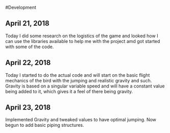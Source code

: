 #Development


## April 21, 2018
Today I did some research on the logistics of the game and looked how I can use the libraries available to help me with the project amd got started with some of the code.

## April 22, 2018
Today I started to do the actual code and will start on the basic flight mechanics of the bird with the jumping and realistic gravity and such. Gravity is based on a singular variable speed and will have a constant value being added to it, which gives it a feel of there being gravity.

## April 23, 2018
Implemented Gravity and tweaked values to have optimal jumping. Now begun to add basic piping structures.
